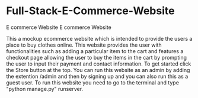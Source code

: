 # Full-Stack-E-Commerce-Website
E commerce Website
E commerce Website

This a mockup ecommerce website which is intended to provide the users a place to buy clothes online. This website provides the user with functionalities such as adding a particular item to the cart and features a checkout page allowing the user to buy the items in the cart by prompting the user to input their payment and contact information. To get started click the Store button at the top. You can run this website as an admin by adding the extention /admin and then by signing up and you can also run this as a guest user. To run this website you need to go to the terminal and type "python manage.py" runserver.
